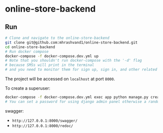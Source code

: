 # online-store-backend   

## Run 
``` bash
# Clone and navigate to the online-store-backend
git clone git@github.com:mhrashvand1/online-store-backend.git  
cd online-store-backend  
# Run docker compose
docker-compose -f docker-compose.dev.yml up  
# Note that you shouldn't run docker-compose with the '-d' flag   
# because SMSs will print in the terminal   
# and you need to monitor them for sign up, sign in, and other related activities.   
```   
The project will be accessed on `localhost` at port `8000`.   

To create a superuser:   
 
``` bash   
docker-compose -f docker-compose.dev.yml exec app python manage.py createsuperuser2 <phone_number> # --password=<password>  
# You can set a password for using django admin panel otherwise a random password will be generate.
```   

swagger:   
- `http://127.0.0.1:8000/swagger/`  
- `http://127.0.0.1:8000/redoc/`  
